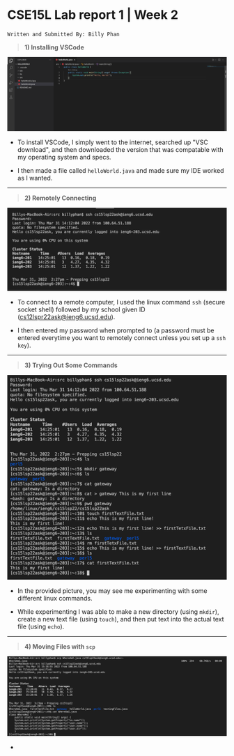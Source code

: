 # CSE15L Lab report 1 | Week 2 
```
Written and Submitted By: Billy Phan
```

> **1) Installing VSCode**

![Installing VSCode](cse15l-lab1-ss1.png)

* To install VSCode, I simply went to the internet, searched up "VSC download", and then downloaded the version that was compatable with my operating system and specs.

* I then made a file called `helloWorld.java` and made sure my IDE worked as I wanted.

---

> **2) Remotely Connecting**

![Remotely Connecting](cse15l-lab1-ss2.png)

* To connect to a remote computer, I used the linux command `ssh` (secure socket shell) followed by my school given ID (cs12lspr22ask@ieng6.ucsd.edu).

* I then entered my password when prompted to (a password must be entered everytime you want to remotely connect unless you set up a `ssh key`).

---

> **3) Trying Out Some Commands**

![Trying Some Commands](cse15l-lab1-ss3.png)

* In the provided picture, you may see me experimenting with some different linux commands.

* While experimenting I was able to make a new directory (using `mkdir`), create a new text file (using `touch`), and then put text into the actual text file (using `echo`).

---

> **4) Moving Files with `scp`**

![Copying and sending a file with scp](cse15l-lab1-ss4.png)

* 
